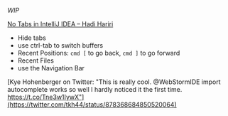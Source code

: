 _WIP_

[No Tabs in IntelliJ IDEA – Hadi Hariri](http://hadihariri.com/2014/06/24/no-tabs-in-intellij-idea/)
- Hide tabs
- use ctrl-tab to switch buffers
- Recent Positions: `cmd [` to go back, `cmd ]` to go forward
- Recent Files
- use the Navigation Bar

[Kye Hohenberger on Twitter: "This is really cool. @WebStormIDE import autocomplete works so well I hardly noticed it the first time. https://t.co/Tne3w1IywX"](https://twitter.com/tkh44/status/878368684850520064)